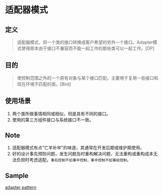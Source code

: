 # 适配器模式
## 定义
>适配器模式，将一个类的接口转换成客户希望的另外一个接口。Adapter模式使得原本由于接口不兼容而不能一起工作的那些类可以一起工作。[DP]

## 目的
> 使控制范围之外的一个原有对象与某个接口匹配，主要用于复用一些接口和现在环境不匹配的类。[Bird]

## 使用场景
1. 两个类所做事情相同或相似，但是具有不同的接口。
2. 使用的第三方组件接口与系统接口不一致。

## Note
1. 适配器模式有点“亡羊补牢”的味道，其通常在开发后期或维护期使用。
2. 好的设计事先预防问题，发生问题及时重构解决问题，无法重构或重构成本无法负担时考虑适配。`事后控制不如事中控制，事中控制不如事前控制。`

## Sample
[adapter pattern](https://github.com/GZhY/learning-notes/tree/master/books/%E5%A4%A7%E8%AF%9D%E8%AE%BE%E8%AE%A1%E6%A8%A1%E5%BC%8F/c17-adapter-pattern/sample "adapter pattern") 